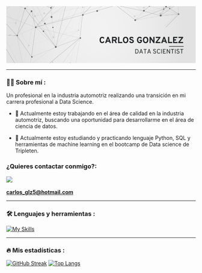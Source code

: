 <div id="header" align="center">
  <img decoding="async" src="https://github.com/carlosgg5/carlosgg5/blob/6bed7b5bf03294775e52934cbfe0b154e6788df1/Banner%20Github%20Carlos%20Glz.png" width="800"/>
</div>

---
 <div id="header" align="left">

### :man_technologist: Sobre mí :
Un profesional en la industria automotriz realizando una transición en mi carrera profesional a Data Science.

- 🔭 Actualmente estoy trabajando en el área de calidad en la industria automotriz, buscando una oportunidad para desarrollarme en el área de ciencia de datos.

- 🌱 Actualmente estoy estudiando y practicando lenguaje Python, SQL y herramientas de machine learning en el bootcamp de Data science de Tripleten.


  
<h3 align="left">¿Quieres contactar conmigo?:</h3>
<p align="left">

  [![](https://img.shields.io/badge/LinkedIn-0077B5?style=for-the-badge&logo=linkedin&logoColor=white)](https://www.linkedin.com/in/carlosgonzalezg5/)

  **carlos_glz5@hotmail.com**
</p>

---

### :hammer_and_wrench: Lenguajes y herramientas :
 
[![My Skills](https://skillicons.dev/icons?i=py,sklearn,tensorflow,vscode,pytorch,powershell,anaconda,github)](https://skillicons.dev)

---

### :fire: Mis estadísticas :

[![GitHub Streak](http://github-readme-streak-stats.herokuapp.com?user=carlosgg5&theme=dark&background=000000)](https://git.io/streak-stats)
[![Top Langs](https://github-readme-stats.vercel.app/api/top-langs/?username=carlosgg5&layout=compact&theme=vision-friendly-dark)](https://github.com/anuraghazra/github-readme-stats)
